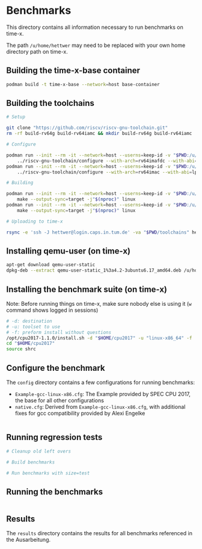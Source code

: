 # Benchmarks

This directory contains all information necessary to run benchmarks on time-x.

The path `/u/home/hettwer` may need to be replaced with your own home directory path on time-x.

## Building the time-x-base container

```bash
podman build -t time-x-base --network=host base-container
```

## Building the toolchains

```bash
# Setup

git clone "https://github.com/riscv/riscv-gnu-toolchain.git"
rm -rf build-rv64g build-rv64iamc && mkdir build-rv64g build-rv64iamc

# Configure

podman run --init --rm -it --network=host --userns=keep-id -v "$PWD:/u/home/hettwer:rw" -w "/u/home/hettwer/build-rv64g" time-x-base \
    ../riscv-gnu-toolchain/configure --with-arch=rv64imafdc --with-abi=lp64d --prefix="/u/home/hettwer/toolchains/rv64g"
podman run --init --rm -it --network=host --userns=keep-id -v "$PWD:/u/home/hettwer:rw" -w "/u/home/hettwer/build-rv64iamc" time-x-base \
    ../riscv-gnu-toolchain/configure --with-arch=rv64imac --with-abi=lp64 --prefix="/u/home/hettwer/toolchains/rv64iamc"

# Building

podman run --init --rm -it --network=host --userns=keep-id -v "$PWD:/u/home/hettwer:rw" -w "/u/home/hettwer/build-rv64g" time-x-base \
    make --output-sync=target -j"$(nproc)" linux
podman run --init --rm -it --network=host --userns=keep-id -v "$PWD:/u/home/hettwer:rw" -w "/u/home/hettwer/build-rv64iamc" time-x-base \
    make --output-sync=target -j"$(nproc)" linux

# Uploading to time-x

rsync -e 'ssh -J hettwer@login.caps.in.tum.de' -va "$PWD/toolchains" hettwer@time-x.caps.in.tum.de:
```

## Installing qemu-user (on time-x)

```bash
apt-get download qemu-user-static
dpkg-deb --extract qemu-user-static_1%3a4.2-3ubuntu6.17_amd64.deb /u/home/hettwer/qemu-user-static
```

## Installing the benchmark suite (on time-x)

Note: Before running things on time-x, make sure nobody else is using it (`w` command shows logged in sessions)

```bash
# -d: destination
# -u: toolset to use
# -f: preform install without questions
/opt/cpu2017-1.1.0/install.sh -d "$HOME/cpu2017" -u "linux-x86_64" -f
cd "$HOME/cpu2017"
source shrc
```

## Configure the benchmark

The `config` directory contains a few configurations for running benchmarks:

* `Example-gcc-linux-x86.cfg`: The Example provided by SPEC CPU 2017, the base for all other configurations
* `native.cfg`: Derived from `Example-gcc-linux-x86.cfg`, with additional fixes for gcc compatibility provided by Alexi Engelke

```bash
```

## Running regression tests

```bash
# Cleanup old left overs

# Build benchmarks

# Run benchmarks with size=test
```

## Running the benchmarks

```bash

```

## Results

The `results` directory contains the results for all benchmarks referenced in the Ausarbeitung.

